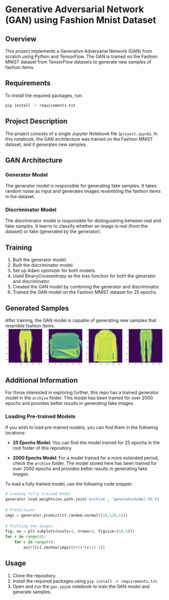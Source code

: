 # Generative Adversarial Network (GAN) using Fashion Mnist Dataset

## Overview
This project implements a Generative Adversarial Network (GAN) from scratch using Python and TensorFlow. The GAN is trained on the Fashion MNIST dataset from TensorFlow datasets to generate new samples of fashion items.

## Requirements
To install the required packages, run:
```bash
pip install -r requirements.txt
```
## Project Description
The project consists of a single Jupyter Notebook file (`project.ipynb`). In this notebook, the GAN architecture was trained on the Fashion MNIST dataset, and it generates new samples.

## GAN Architecture
### Generator Model
The generator model is responsible for generating fake samples. It takes random noise as input and generates images resembling the fashion items in the dataset.

### Discriminator Model
The discriminator model is responsible for distinguishing between real and fake samples. It learns to classify whether an image is real (from the dataset) or fake (generated by the generator).

## Training
1. Built the generator model.
2. Built the discriminator model.
3. Set up Adam optimizer for both models.
4. Used BinaryCrossentropy as the loss function for both the generator and discriminator.
5. Created the GAN model by combining the generator and discriminator.
6. Trained the GAN model on the Fashion MNIST dataset for 25 epochs.

## Generated Samples
After training, the GAN model is capable of generating new samples that resemble fashion items.
![sample](samples.png)

## Additional Information
For those interested in exploring further, this repo has a trained generator model in the `archive` folder. This model has been trained for over 2000 epochs and provides better results in generating fake images.
### Loading Pre-trained Models

If you wish to load pre-trained models, you can find them in the following locations:

- **25 Epochs Model**: You can find the model trained for 25 epochs in the root folder of this repository.

- **2000 Epochs Model**: For a model trained for a more extended period, check the `archive` folder. The model stored here has been trained for over 2000 epochs and provides better results in generating fake images.

To load a fully trained model, use the following code snippet:

```python
# Loading fully trained model
generator.load_weights(os.path.join('archive', 'generatormodel.h5'))

# Predictions
imgs = generator.predict(tf.random.normal((16,128,1)))

# Plotting the images
fig, ax = plt.subplots(ncols=4, nrows=4, figsize=(10,10))
for r in range(4): 
    for c in range(4): 
        ax[r][c].imshow(imgs[(r+1)*(c+1)-1])
```

## Usage
1. Clone the repository.
2. Install the required packages using `pip install -r requirements.txt`.
3. Open and run the `gan.ipynb` notebook to train the GAN model and generate samples.
